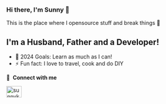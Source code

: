 ### Hi there, I'm Sunny 👋
This is the place where I opensource stuff and break things :rofl:

## I'm a Husband, Father and a Developer!

- 🥅 2024 Goals: Learn as much as I can!
- ⚡ Fun fact: I love to travel, cook and do DIY

🔗 &nbsp;**Connect with me**
<p align="left">

<a href="https://www.linkedin.com/in/sunnykotecha/" target="blank"><img align="center" src="https://raw.githubusercontent.com/rahuldkjain/github-profile-readme-generator/master/src/images/icons/Social/linked-in-alt.svg" alt="sunnykotecha" height="30" width="40" /></a>

</p>

